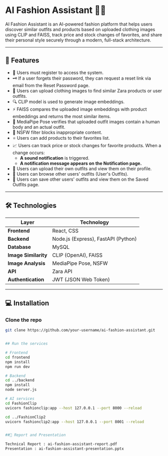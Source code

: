 
# AI Fashion Assistant 👗✨

AI Fashion Assistant is an AI-powered fashion platform that helps users discover similar outfits and products based on uploaded clothing images using CLIP and FAISS, track price and stock changes of favorites, and share their personal style securely through a modern, full-stack architecture.

---

## 🚀 Features

- 🔐 Users must register to access the system.
- 🗝️ If a user forgets their password, they can request a reset link via email from the Reset Password page.
- 📸 Users can upload clothing images to find similar Zara products or user outfits.
- 🔍 CLIP model is used to generate image embeddings.
- ⚡ FAISS compares the uploaded image embeddings with product embeddings and returns the most similar items.
- 🧍 MediaPipe Pose verifies that uploaded outfit images contain a human body and an actual outfit.
- 🔞 NSFW filter blocks inappropriate content.
- ⭐ Users can add products to their favorites list.
- 📈 Users can track price or stock changes for favorite products. When a change occurs:
  - **A sound notification** is triggered.
  - **A notification message appears on the Notification page.**
- 👕 Users can upload their own outfits and view them on their profile.
- 👫 Users can browse other users' outfits (User's Outfits).
- 📌 Users can save other users' outfits and view them on the Saved Outfits page.

---

## 🛠 Technologies

| Layer | Technology |
|---------|-----------|
| **Frontend** | React, CSS |
| **Backend** | Node.js (Express), FastAPI (Python) |
| **Database** | MySQL |
| **Image Similarity** | CLIP (OpenAI), FAISS |
| **Image Analysis** | MediaPipe Pose, NSFW |
| **API** | Zara API |
| **Authentication** | JWT (JSON Web Token) |

---

## 💻 Installation

### Clone the repo
```bash
git clone https://github.com/your-username/ai-fashion-assistant.git


## Run the services

# Frontend
cd frontend
npm install
npm run dev

# Backend
cd ../backend
npm install
node server.js

# AI services
cd FashionClip
uvicorn fashionclip:app --host 127.0.0.1 --port 8000 --reload

cd ../FashionClip2
uvicorn fashionclip2:app --host 127.0.0.1 --port 8001 --reload


##📄 Report and Presentation

Technical Report : ai-fashion-assistant-report.pdf
Presentation : ai-fashion-assistant-presentation.pptx
